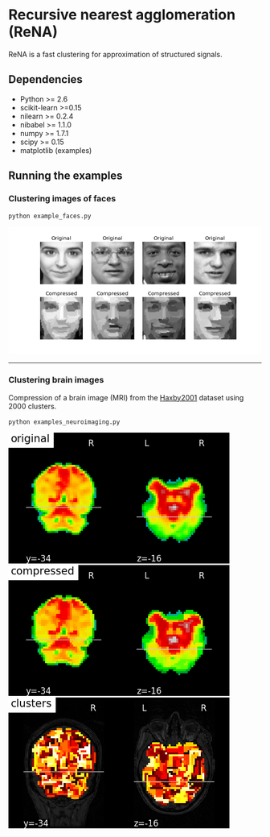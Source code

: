 # Recursive nearest agglomeration (ReNA)

ReNA is a fast clustering for approximation of structured signals.


## Dependencies

* Python >= 2.6  
* scikit-learn >=0.15
* nilearn >= 0.2.4 
* nibabel >= 1.1.0 
* numpy >= 1.7.1
* scipy >= 0.15
* matplotlib (examples)


## Running the examples

### Clustering images of faces


```python
python example_faces.py
```
![](figures/faces.png)

----

### Clustering brain images

Compression of a brain image (MRI) from the [Haxby2001](http://www.ncbi.nlm.nih.gov/pubmed/11577229) dataset using 2000 clusters.


```python
python examples_neuroimaging.py
```
![](figures/original.png)
![](figures/compress.png)
![Clusters found with ReNA](figures/clusters.png)

